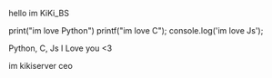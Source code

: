 hello im KiKi_BS

print("im love Python")
printf("im love C");
console.log('im love Js');

Python, C, Js I Love you <3

im kikiserver ceo
